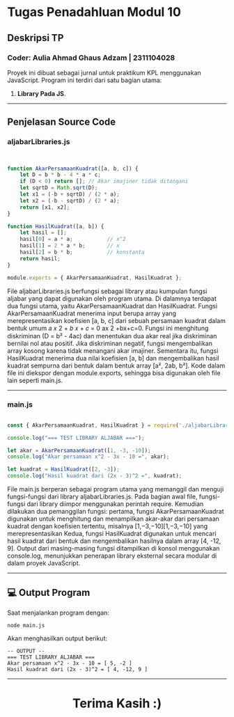 # Tugas Penadahluan Modul 10

## Deskripsi TP
<h3>Coder: Aulia Ahmad Ghaus Adzam | 2311104028</h3>

Proyek ini dibuat sebagai jurnal untuk praktikum KPL menggunakan JavaScript. Program ini terdiri dari satu bagian utama:
1. **Library Pada JS**.

---

## Penjelasan Source Code

### aljabarLibraries.js
```javascript


function AkarPersamaanKuadrat([a, b, c]) {
    let D = b * b - 4 * a * c;
    if (D < 0) return []; // Akar imajiner tidak ditangani
    let sqrtD = Math.sqrt(D);
    let x1 = (-b + sqrtD) / (2 * a);
    let x2 = (-b - sqrtD) / (2 * a);
    return [x1, x2];
}

function HasilKuadrat([a, b]) {
    let hasil = [];
    hasil[0] = a * a;           // x^2
    hasil[1] = 2 * a * b;       // x
    hasil[2] = b * b;           // konstanta
    return hasil;
}

module.exports = { AkarPersamaanKuadrat, HasilKuadrat };

```
<p>File aljabarLibraries.js berfungsi sebagai library atau kumpulan fungsi aljabar yang dapat digunakan oleh program utama. Di dalamnya terdapat dua fungsi utama, yaitu AkarPersamaanKuadrat dan HasilKuadrat. Fungsi AkarPersamaanKuadrat menerima input berupa array yang merepresentasikan koefisien [a, b, c] dari sebuah persamaan kuadrat dalam bentuk umum 
𝑎
𝑥
2
+
𝑏
𝑥
+
𝑐
=
0
ax 
2
 +bx+c=0. Fungsi ini menghitung diskriminan (D = b² - 4ac) dan menentukan dua akar real jika diskriminan bernilai nol atau positif. Jika diskriminan negatif, fungsi mengembalikan array kosong karena tidak menangani akar imajiner. Sementara itu, fungsi HasilKuadrat menerima dua nilai koefisien [a, b] dan mengembalikan hasil kuadrat sempurna dari bentuk dalam bentuk array [a², 2ab, b²]. Kode dalam file ini diekspor dengan module.exports, sehingga bisa digunakan oleh file lain seperti main.js.</p>

---

### main.js
```javascript

const { AkarPersamaanKuadrat, HasilKuadrat } = require('./aljabarLibraries');

console.log("=== TEST LIBRARY ALJABAR ===");

let akar = AkarPersamaanKuadrat([1, -3, -10]);
console.log("Akar persamaan x^2 - 3x - 10 =", akar);

let kuadrat = HasilKuadrat([2, -3]);
console.log("Hasil kuadrat dari (2x - 3)^2 =", kuadrat);

```
<p>File main.js berperan sebagai program utama yang memanggil dan menguji fungsi-fungsi dari library aljabarLibraries.js. Pada bagian awal file, fungsi-fungsi dari library diimpor menggunakan perintah require. Kemudian dilakukan dua pemanggilan fungsi: pertama, fungsi AkarPersamaanKuadrat digunakan untuk menghitung dan menampilkan akar-akar dari persamaan kuadrat dengan koefisien tertentu, misalnya [1,−3,−10][1,−3,−10] yang merepresentasikan Kedua, fungsi HasilKuadrat digunakan untuk mencari hasil kuadrat dari bentuk dan mengembalikan hasilnya dalam array [4, -12, 9]. Output dari masing-masing fungsi ditampilkan di konsol menggunakan console.log, menunjukkan penerapan library eksternal secara modular di dalam proyek JavaScript.</p>

---

## 💻 Output Program
Saat menjalankan program dengan:
```
node main.js
```
Akan menghasilkan output berikut:
```
-- OUTPUT --
=== TEST LIBRARY ALJABAR ===
Akar persamaan x^2 - 3x - 10 = [ 5, -2 ]
Hasil kuadrat dari (2x - 3)^2 = [ 4, -12, 9 ]
```
---

<h1 style ='text-align: center'>Terima Kasih :)</h1>